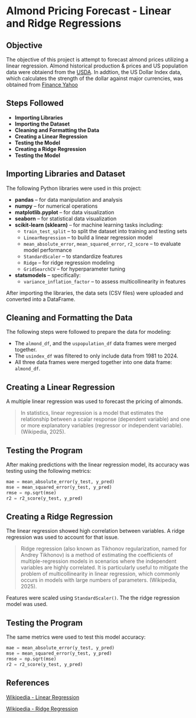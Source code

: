 # Almond Pricing Forecast - Linear and Ridge Regressions

## Objective

The objective of this project is attempt to forecast almond prices utilizing a linear regression. Almond historical production & prices and US population data were obtaiend from the [USDA](https://www.ers.usda.gov/data-products/fruit-and-tree-nuts-data/fruit-and-tree-nuts-yearbook-tables). In addtion, the US Dollar Index data, which calculates the strength of the dollar against major currencies, was obtained from [Finance Yahoo](https://finance.yahoo.com/quote/DX-Y.NYB/)

## Steps Followed

- **Importing Libraries**  
- **Importing the Dataset**  
- **Cleaning and Formatting the Data**  
- **Creating a Linear Regression**  
- **Testing the Model**
- **Creating a Ridge Regression**
- **Testing the Model**  

## **Importing Libraries and Dataset**

The following Python libraries were used in this project:

- **pandas** – for data manipulation and analysis  
- **numpy** – for numerical operations  
- **matplotlib.pyplot** – for data visualization  
- **seaborn** – for statistical data visualization  
- **scikit-learn (sklearn)** – for machine learning tasks including:
  - `train_test_split` – to split the dataset into training and testing sets
  - `LinearRegression` – to build a linear regression model
  - `mean_absolute_error`, `mean_squared_error`, `r2_score` – to evaluate model performance
  - `StandardScaler` – to standardize features
  - `Ridge` – for ridge regression modeling
  - `GridSearchCV` – for hyperparameter tuning
- **statsmodels** – specifically:
  - `variance_inflation_factor` – to assess multicollinearity in features

After importing the libraries, the data sets (CSV files) were uploaded and converted into a DataFrame.

## **Cleaning and Formatting the Data**

The following steps were followed to prepare the data for modeling:

- The `almond_df`, and the `uspopulation_df` data frames were merged together.  
- The `usindex_df` was filtered to only include data from 1981 to 2024.
- All three data frames were merged together into one data frame: `almond_df`. 

## **Creating a Linear Regression**

A multiple linear regression was used to forecast the pricing of almonds.  

> In statistics, linear regression is a model that estimates the relationship between a scalar response (dependent variable) and one or more explanatory variables (regressor or independent variable). (Wikipedia, 2025).  

## **Testing the Program**

After making predictions with the linear regression model, its accuracy was testing using the following metrics:

```python
mae = mean_absolute_error(y_test, y_pred)
mse = mean_squared_error(y_test, y_pred)
rmse = np.sqrt(mse)
r2 = r2_score(y_test, y_pred)
```

## **Creating a Ridge Regression**

The linear regression showed high correlation between variables. A ridge regression was used to account for that issue.  

> Ridge regression (also known as Tikhonov regularization, named for Andrey Tikhonov) is a method of estimating the coefficients of multiple-regression models in scenarios where the independent variables are highly correlated.  It is particularly useful to mitigate the problem of multicollinearity in linear regression, which commonly occurs in models with large numbers of parameters. (Wikipedia, 2025).  

Features were scaled using `StandardScaler()`. The the ridge regression model was used. 

## **Testing the Program**

The same metrics were used to test this model accuracy:

```python
mae = mean_absolute_error(y_test, y_pred)
mse = mean_squared_error(y_test, y_pred)
rmse = np.sqrt(mse)
r2 = r2_score(y_test, y_pred)
```

## **References**
[Wikipedia - Linear Regression](https://en.wikipedia.org/wiki/Linear_regression)

[Wikipedia - Ridge Regression](https://en.wikipedia.org/wiki/Ridge_regression)